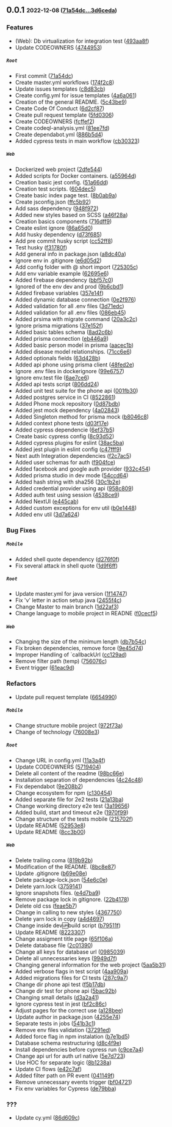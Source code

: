 ## **0.0.1** <sub><sup>2022-12-08 ([71a54dc...3d6ceda](https://github.com/DerianCordobaPerez/Thesis/compare/71a54dc...3d6ceda?diff=split))</sup></sub>

### Features
*  \(Web\): Db virtualization for integration test ([493aa8f](https://github.com/DerianCordobaPerez/Thesis/commit/493aa8f))
*  Update CODEOWNERS ([4744953](https://github.com/DerianCordobaPerez/Thesis/commit/4744953))

##### `Root`
*  First commit ([71a54dc](https://github.com/DerianCordobaPerez/Thesis/commit/71a54dc))
*  Create master\.yml workflows ([174f2c8](https://github.com/DerianCordobaPerez/Thesis/commit/174f2c8))
*  Update issues templates ([c8d83cb](https://github.com/DerianCordobaPerez/Thesis/commit/c8d83cb))
*  Create config\.yml for issue templates ([4a6a061](https://github.com/DerianCordobaPerez/Thesis/commit/4a6a061))
*  Creation of the general README\. ([5c43be9](https://github.com/DerianCordobaPerez/Thesis/commit/5c43be9))
*  Create Code Of Conduct ([6d2cf87](https://github.com/DerianCordobaPerez/Thesis/commit/6d2cf87))
*  Create pull request template ([5fd0306](https://github.com/DerianCordobaPerez/Thesis/commit/5fd0306))
*  Create CODEOWNERS ([fcffef2](https://github.com/DerianCordobaPerez/Thesis/commit/fcffef2))
*  Create codeql\-analysis\.yml ([81ee7fd](https://github.com/DerianCordobaPerez/Thesis/commit/81ee7fd))
*  Create dependabot\.yml ([886b5d4](https://github.com/DerianCordobaPerez/Thesis/commit/886b5d4))
*  Added cypress tests in main workflow ([cb30323](https://github.com/DerianCordobaPerez/Thesis/commit/cb30323))

##### `Web`
*  Dockerized web project ([2dfe544](https://github.com/DerianCordobaPerez/Thesis/commit/2dfe544))
*  Added scripts for Docker containers\. ([a55964d](https://github.com/DerianCordobaPerez/Thesis/commit/a55964d))
*  Creation basic jest config\. ([51a66dd](https://github.com/DerianCordobaPerez/Thesis/commit/51a66dd))
*  Creation test scripts\. ([604dec5](https://github.com/DerianCordobaPerez/Thesis/commit/604dec5))
*  Create basic index page test\. ([8b0ab9a](https://github.com/DerianCordobaPerez/Thesis/commit/8b0ab9a))
*  Create jsconfig\.json ([ffc5b92](https://github.com/DerianCordobaPerez/Thesis/commit/ffc5b92))
*  Add sass dependency ([948f972](https://github.com/DerianCordobaPerez/Thesis/commit/948f972))
*  Added new styles based on SCSS ([a46f28a](https://github.com/DerianCordobaPerez/Thesis/commit/a46f28a))
*  Creation basics components ([716dff9](https://github.com/DerianCordobaPerez/Thesis/commit/716dff9))
*  Create eslint ignore ([86a65d0](https://github.com/DerianCordobaPerez/Thesis/commit/86a65d0))
*  Add husky dependency ([d73f685](https://github.com/DerianCordobaPerez/Thesis/commit/d73f685))
*  Add pre commit husky script ([cc52ff8](https://github.com/DerianCordobaPerez/Thesis/commit/cc52ff8))
*  Test husky ([f31780f](https://github.com/DerianCordobaPerez/Thesis/commit/f31780f))
*  Add general info in package\.json ([a8dc40a](https://github.com/DerianCordobaPerez/Thesis/commit/a8dc40a))
*  Ignore env in \.gitignore ([e6d05d2](https://github.com/DerianCordobaPerez/Thesis/commit/e6d05d2))
*  Add config folder with @ short import ([725305c](https://github.com/DerianCordobaPerez/Thesis/commit/725305c))
*  Add env variable example ([62695e6](https://github.com/DerianCordobaPerez/Thesis/commit/62695e6))
*  Added firebase dependency ([bbf57c0](https://github.com/DerianCordobaPerez/Thesis/commit/bbf57c0))
*  Ignored of the env dev and prod ([9b6cbd1](https://github.com/DerianCordobaPerez/Thesis/commit/9b6cbd1))
*  Added firebase variables ([357e14f](https://github.com/DerianCordobaPerez/Thesis/commit/357e14f))
*  Added dynamic database connection ([0e2f976](https://github.com/DerianCordobaPerez/Thesis/commit/0e2f976))
*  Added validation for all \.env files ([3d71edc](https://github.com/DerianCordobaPerez/Thesis/commit/3d71edc))
*  Added validation for all \.env files ([086eb45](https://github.com/DerianCordobaPerez/Thesis/commit/086eb45))
*  Added prsima with migrate command ([20a3c2c](https://github.com/DerianCordobaPerez/Thesis/commit/20a3c2c))
*  Ignore prisma migrations ([37e152f](https://github.com/DerianCordobaPerez/Thesis/commit/37e152f))
*  Added basic tables schema ([8ad2c6b](https://github.com/DerianCordobaPerez/Thesis/commit/8ad2c6b))
*  Added prisma connection ([eb446a9](https://github.com/DerianCordobaPerez/Thesis/commit/eb446a9))
*  Added basic person model in prisma ([aacec1b](https://github.com/DerianCordobaPerez/Thesis/commit/aacec1b))
*  Added disease model relationships\. ([71cc6e6](https://github.com/DerianCordobaPerez/Thesis/commit/71cc6e6))
*  Added optionals fields ([63d428b](https://github.com/DerianCordobaPerez/Thesis/commit/63d428b))
*  Added api phone using prisma client ([48fed2e](https://github.com/DerianCordobaPerez/Thesis/commit/48fed2e))
*  Ignore \.env files in dockerignore ([99e6757](https://github.com/DerianCordobaPerez/Thesis/commit/99e6757))
*  Ignore env\.test file ([6ae7ce6](https://github.com/DerianCordobaPerez/Thesis/commit/6ae7ce6))
*  Added api tests script ([806dd24](https://github.com/DerianCordobaPerez/Thesis/commit/806dd24))
*  Added unit test suite for the phone api ([001fb30](https://github.com/DerianCordobaPerez/Thesis/commit/001fb30))
*  Added postgres service in CI ([8522861](https://github.com/DerianCordobaPerez/Thesis/commit/8522861))
*  Added Phone mock repository ([0d87bdb](https://github.com/DerianCordobaPerez/Thesis/commit/0d87bdb))
*  Added jest mock dependency ([4a02843](https://github.com/DerianCordobaPerez/Thesis/commit/4a02843))
*  Added Singleton  method for prisma mock ([b8046c8](https://github.com/DerianCordobaPerez/Thesis/commit/b8046c8))
*  Added context phone tests ([d03f17e](https://github.com/DerianCordobaPerez/Thesis/commit/d03f17e))
*  Added cypress dependencie ([6ef37b5](https://github.com/DerianCordobaPerez/Thesis/commit/6ef37b5))
*  Create basic cypress config ([8c93d52](https://github.com/DerianCordobaPerez/Thesis/commit/8c93d52))
*  Added cypress plugins for eslint ([38ac5ba](https://github.com/DerianCordobaPerez/Thesis/commit/38ac5ba))
*  Added jest plugin in eslint config ([c47fff9](https://github.com/DerianCordobaPerez/Thesis/commit/c47fff9))
*  Next auth Integration dependencies ([f2c7ac5](https://github.com/DerianCordobaPerez/Thesis/commit/f2c7ac5))
*  Added user schemas for auth ([f904fce](https://github.com/DerianCordobaPerez/Thesis/commit/f904fce))
*  Added facebook and google auth provider ([932c454](https://github.com/DerianCordobaPerez/Thesis/commit/932c454))
*  Added prisma studio in dev mode ([54ccd64](https://github.com/DerianCordobaPerez/Thesis/commit/54ccd64))
*  Added hash string with sha256 ([30c1b2e](https://github.com/DerianCordobaPerez/Thesis/commit/30c1b2e))
*  Added credential provider using api ([958c809](https://github.com/DerianCordobaPerez/Thesis/commit/958c809))
*  Added auth test using session ([4538ce9](https://github.com/DerianCordobaPerez/Thesis/commit/4538ce9))
*  Added NextUI ([e445cab](https://github.com/DerianCordobaPerez/Thesis/commit/e445cab))
*  Added custom exceptions for env util ([b0e1448](https://github.com/DerianCordobaPerez/Thesis/commit/b0e1448))
*  Added env util ([3d7a624](https://github.com/DerianCordobaPerez/Thesis/commit/3d7a624))


### Bug Fixes
##### `Mobile`
*  Added shell quote dependency ([d276f0f](https://github.com/DerianCordobaPerez/Thesis/commit/d276f0f))
*  Fix several attack in shell quote ([1d9f6ff](https://github.com/DerianCordobaPerez/Thesis/commit/1d9f6ff))

##### `Root`
*  Update master\.yml for java version ([1f14747](https://github.com/DerianCordobaPerez/Thesis/commit/1f14747))
*  Fix 'v' letter in action setup java ([2455f4c](https://github.com/DerianCordobaPerez/Thesis/commit/2455f4c))
*  Change Master to main branch ([1d22af3](https://github.com/DerianCordobaPerez/Thesis/commit/1d22af3))
*  Change language to mobile project in READNE ([f0cecf5](https://github.com/DerianCordobaPerez/Thesis/commit/f0cecf5))

##### `Web`
*  Changing the size of the minimum length ([db7b54c](https://github.com/DerianCordobaPerez/Thesis/commit/db7b54c))
*  Fix broken dependencies, remove force ([9e45d74](https://github.com/DerianCordobaPerez/Thesis/commit/9e45d74))
*  Improper Handling of \`callbackUrl ([cc129ad](https://github.com/DerianCordobaPerez/Thesis/commit/cc129ad))
*  Remove filter path \(temp\) ([756076c](https://github.com/DerianCordobaPerez/Thesis/commit/756076c))
*  Event trigger ([61eac9d](https://github.com/DerianCordobaPerez/Thesis/commit/61eac9d))


### Refactors
*  Update pull request template ([6654990](https://github.com/DerianCordobaPerez/Thesis/commit/6654990))

##### `Mobile`
*  Change structure mobile project ([972f73a](https://github.com/DerianCordobaPerez/Thesis/commit/972f73a))
*  Change of technology ([76008e3](https://github.com/DerianCordobaPerez/Thesis/commit/76008e3))

##### `Root`
*  Change URL in config\.yml ([11a3a4f](https://github.com/DerianCordobaPerez/Thesis/commit/11a3a4f))
*  Update CODEOWNERS ([5719404](https://github.com/DerianCordobaPerez/Thesis/commit/5719404))
*  Delete all content of the readme ([98bc66e](https://github.com/DerianCordobaPerez/Thesis/commit/98bc66e))
*  Installation separation of dependencies ([4c24c48](https://github.com/DerianCordobaPerez/Thesis/commit/4c24c48))
*  Fix dependabot ([9e208b2](https://github.com/DerianCordobaPerez/Thesis/commit/9e208b2))
*  Change ecosystem for npm ([c130454](https://github.com/DerianCordobaPerez/Thesis/commit/c130454))
*  Added separate file for 2e2 tests ([21a13ba](https://github.com/DerianCordobaPerez/Thesis/commit/21a13ba))
*  Change working directory e2e test ([3a19656](https://github.com/DerianCordobaPerez/Thesis/commit/3a19656))
*  Added build, start and timeout e2e ([1970f99](https://github.com/DerianCordobaPerez/Thesis/commit/1970f99))
*  Change structure of the tests mobile ([215702f](https://github.com/DerianCordobaPerez/Thesis/commit/215702f))
*  Update README ([52953e8](https://github.com/DerianCordobaPerez/Thesis/commit/52953e8))
*  Update README ([8cc3b00](https://github.com/DerianCordobaPerez/Thesis/commit/8cc3b00))

##### `Web`
*  Delete trailing coma ([819b92b](https://github.com/DerianCordobaPerez/Thesis/commit/819b92b))
*  Modification of the README\. ([8bc8e87](https://github.com/DerianCordobaPerez/Thesis/commit/8bc8e87))
*  Update \.gitignore ([b69e08e](https://github.com/DerianCordobaPerez/Thesis/commit/b69e08e))
*  Delete package\-lock\.json ([54e6c0e](https://github.com/DerianCordobaPerez/Thesis/commit/54e6c0e))
*  Delete yarn\.lock ([3759141](https://github.com/DerianCordobaPerez/Thesis/commit/3759141))
*  Ignore snapshots files\. ([e4d7ba9](https://github.com/DerianCordobaPerez/Thesis/commit/e4d7ba9))
*  Remove package lock in gitignore\. ([22b4178](https://github.com/DerianCordobaPerez/Thesis/commit/22b4178))
*  Delete old css ([feae5b7](https://github.com/DerianCordobaPerez/Thesis/commit/feae5b7))
*  Change in calling to new styles ([4367750](https://github.com/DerianCordobaPerez/Thesis/commit/4367750))
*  Delete yarn lock in copy ([a4d4697](https://github.com/DerianCordobaPerez/Thesis/commit/a4d4697))
*  Change inside dev:up:build script ([b79511f](https://github.com/DerianCordobaPerez/Thesis/commit/b79511f))
*  Update README ([8223307](https://github.com/DerianCordobaPerez/Thesis/commit/8223307))
*  Change assigment title page ([65f106a](https://github.com/DerianCordobaPerez/Thesis/commit/65f106a))
*  Delete database file ([2c01390](https://github.com/DerianCordobaPerez/Thesis/commit/2c01390))
*  Change all keys for database url ([0985039](https://github.com/DerianCordobaPerez/Thesis/commit/0985039))
*  Delete all unnecessaries keys ([9949d7f](https://github.com/DerianCordobaPerez/Thesis/commit/9949d7f))
*  Changing general information for the web project ([5aa5b31](https://github.com/DerianCordobaPerez/Thesis/commit/5aa5b31))
*  Added verbose flags in test script ([4aa909a](https://github.com/DerianCordobaPerez/Thesis/commit/4aa909a))
*  Added migrations files for CI tests ([287c9a7](https://github.com/DerianCordobaPerez/Thesis/commit/287c9a7))
*  Change dir phone api test ([f5b17db](https://github.com/DerianCordobaPerez/Thesis/commit/f5b17db))
*  Change dir test for phone api ([5bac92b](https://github.com/DerianCordobaPerez/Thesis/commit/5bac92b))
*  Changing small details ([d3a2a41](https://github.com/DerianCordobaPerez/Thesis/commit/d3a2a41))
*  Ignore cypress test in jest ([bf2c86c](https://github.com/DerianCordobaPerez/Thesis/commit/bf2c86c))
*  Adjust pages for the correct use ([a128bee](https://github.com/DerianCordobaPerez/Thesis/commit/a128bee))
*  Update author in package\.json ([4255e74](https://github.com/DerianCordobaPerez/Thesis/commit/4255e74))
*  Separate tests in jobs ([541b3c1](https://github.com/DerianCordobaPerez/Thesis/commit/541b3c1))
*  Remove env files validation ([37291ed](https://github.com/DerianCordobaPerez/Thesis/commit/37291ed))
*  Added force flag in npm instalation ([b7e1bd5](https://github.com/DerianCordobaPerez/Thesis/commit/b7e1bd5))
*  Database schema restructuring ([d8c4f9e](https://github.com/DerianCordobaPerez/Thesis/commit/d8c4f9e))
*  Install dependencies before cypress run ([c9ce7a4](https://github.com/DerianCordobaPerez/Thesis/commit/c9ce7a4))
*  Change api url for auth url native ([5e7d723](https://github.com/DerianCordobaPerez/Thesis/commit/5e7d723))
*  Use HOC for separate logic ([8b1238a](https://github.com/DerianCordobaPerez/Thesis/commit/8b1238a))
*  Update CI flows ([e42c7af](https://github.com/DerianCordobaPerez/Thesis/commit/e42c7af))
*  Added filter path on PR event ([041149f](https://github.com/DerianCordobaPerez/Thesis/commit/041149f))
*  Remove unnecessary events trigger ([bf04721](https://github.com/DerianCordobaPerez/Thesis/commit/bf04721))
*  Fix env variables for Cypress ([de79bba](https://github.com/DerianCordobaPerez/Thesis/commit/de79bba))


### ???
*  Update cy\.yml ([86d609c](https://github.com/DerianCordobaPerez/Thesis/commit/86d609c))


